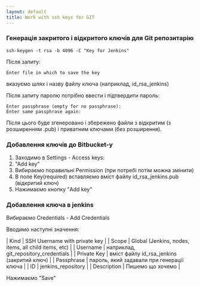 ```yaml
---
layout: default
title: Work with ssh keys for GIT
---
```


### Генерація закритого і відкритого ключів для Git репозитарію

```
ssh-keygen -t rsa -b 4096 -C "Key for Jenkins"
```

Після запиту:
```
Enter file in which to save the key
```
вказуємо шлях і назву файлу ключа (наприклад, id_rsa_jenkins)

Після запиту паролю потрібно ввести і підтвердити пароль:

```
Enter passphrase (empty for no passphrase):
Enter same passphrase again:
```

Після цього буде згенеровано і збережено файли з відкритим (з розширенням .pub) і приватним ключами (без розширення).

### Добавлення ключів до Bitbucket-у

1. Заходимо в Settings - Access keys:
  1. "Add key"
  2. Вибираємо поравильні Permission (при потребі потім можна змінити)
  3. В поле Key(required) вставляємо вміст файлу id_rsa_jenkins.pub (відкритий ключ)
  4. Нажимаємо кнопку "Add key"

### Добавлення ключа в jenkins

Вибираємо Credentials - Add Credentials

Вводимо наступні значення:


| Kind | SSH Username with private key |
| Scope | Global (Jenkins, nodes, items, all child items, etc) |
| Username | наприклад, git_repository_credentials |
| Private Key | вміст файлу id_rsa_jenkins (закритий ключ) |
| Passphrase | пароль, який задавали при генерації ключа |
| ID | jenkins_repository |
| Description | Пишемо що хочемо |

Нажимаємо "Save"

